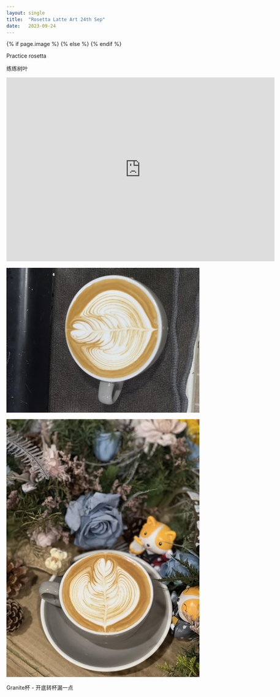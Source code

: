 ```yaml
---
layout: single
title:  "Rosetta Latte Art 24th Sep"
date:   2023-09-24
---
```

{% if page.image %}
  <meta property="og:image" content="/assets/img/2023/09/24/IMG_7964.jpg">
{% else %}
  <meta property="og:image" content="/assets/img/2023/09/24/IMG_7964.jpg">
{% endif %}

<meta property="og:description" content="Rosetta Latte Art 24th Sep" />


Practice rosetta

练练树叶



<div class="embed-container">
  <iframe
      src="https://www.youtube.com/embed/PJ_ZGyiqNWw"
      width="700"
      height="480"
      frameborder="0"
      allowfullscreen="true">
  </iframe>
</div>



![](/assets/img/2023/09/24/IMG_7964.jpg)

![](/assets/img/2023/09/24/IMG_7967.jpg)


Granite杯 - 开底转杯漏一点
